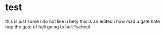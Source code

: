 # test
this is just some 
i do not like u bety
this is an edited 
i how mad u gate hate hop the gate of hell 
going to hell 
*school 

